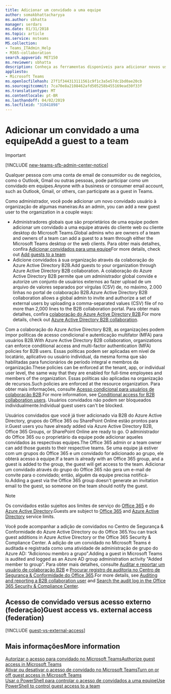 ```yaml
---
title: Adicionar um convidado a uma equipe
author: somakbhattacharyya
ms.author: sbhatta
manager: serdars
ms.date: 01/31/2018
ms.topic: article
ms.service: msteams
MS.collection:
- Teams_ITAdmin_Help
- M365-collaboration
search.appverid: MET150
ms.reviewer: sbhatta
description: Conheça as ferramentas disponíveis para adicionar novos usuários a uma organização, incluindo clientes desktop e web do Microsoft Teams e o portal de colaboração do Azure Active Directory B2B.
appliesto:
- Microsoft Teams
ms.openlocfilehash: 27f1f344313111561c9f1c3a5e57dc1bd0ae20cb
ms.sourcegitcommit: 7ca70e8a2108462afd505258b455169ead30f33f
ms.translationtype: MT
ms.contentlocale: pt-BR
ms.lasthandoff: 04/02/2019
ms.locfileid: "31041898"
---
```

<a name="add-a-guest-to-a-team"></a><span data-ttu-id="8543b-103">Adicionar um convidado a uma equipe</span><span class="sxs-lookup"><span data-stu-id="8543b-103">Add a guest to a team</span></span>
=====================
> [!IMPORTANT]
> [!INCLUDE [new-teams-sfb-admin-center-notice](includes/new-teams-sfb-admin-center-notice.md)]

<span data-ttu-id="8543b-104">Qualquer pessoa com uma conta de email de consumidor ou de negócios, como o Outlook, Gmail ou outras pessoas, pode participar como um convidado em equipes.</span><span class="sxs-lookup"><span data-stu-id="8543b-104">Anyone with a business or consumer email account, such as Outlook, Gmail, or others, can participate as a guest in Teams.</span></span>

<span data-ttu-id="8543b-105">Como administrador, você pode adicionar um novo convidado usuário à organização de algumas maneiras:</span><span class="sxs-lookup"><span data-stu-id="8543b-105">As an admin, you can add a new guest user to the organization in a couple ways:</span></span> 
- <span data-ttu-id="8543b-106">Administradores globais que são proprietários de uma equipe podem adicionar um convidado a uma equipe através do cliente web ou cliente desktop do Microsoft Teams.</span><span class="sxs-lookup"><span data-stu-id="8543b-106">Global admins who are owners of a team and owners of a team can add a guest to a team through either the Microsoft Teams desktop or the web clients.</span></span> <span data-ttu-id="8543b-107">Para obter mais detalhes, confira [Adicionar convidados para uma equipe](https://support.office.com/article/add-guests-to-a-team-fccb4fa6-f864-4508-bdde-256e7384a14f)</span><span class="sxs-lookup"><span data-stu-id="8543b-107">For more details, check out [Add guests to a team](https://support.office.com/article/add-guests-to-a-team-fccb4fa6-f864-4508-bdde-256e7384a14f)</span></span>
- <span data-ttu-id="8543b-108">Adicione convidados à sua organização através da colaboração do Azure Active Directory B2B.</span><span class="sxs-lookup"><span data-stu-id="8543b-108">Add guests to your organization through Azure Active Directory B2B collaboration.</span></span> <span data-ttu-id="8543b-109">A colaboração do Azure Active Directory B2B permite que um administrador global convide e autorize um conjunto de usuários externos ao fazer upload de um arquivo de valores separados por vírgulas (CSV) de, no máximo, 2.000 linhas no portal de colaboração B2B.</span><span class="sxs-lookup"><span data-stu-id="8543b-109">Azure Active Directory B2B collaboration allows a global admin to invite and authorize a set of external users by uploading a comma-separated values (CSV) file of no more than 2,000 lines to the B2B collaboration portal.</span></span> <span data-ttu-id="8543b-110">Para obter mais detalhes, confira [colaboração do Azure Active Directory B2B](https://go.microsoft.com/fwlink/p/?linkid=826383).</span><span class="sxs-lookup"><span data-stu-id="8543b-110">For more details, check out [Azure Active Directory B2B collaboration](https://go.microsoft.com/fwlink/p/?linkid=826383).</span></span>

<span data-ttu-id="8543b-111">Com a colaboração do Azure Active Directory B2B, as organizações podem impor políticas de acesso condicional e autenticação multifator (MFA) para usuários B2B.</span><span class="sxs-lookup"><span data-stu-id="8543b-111">With Azure Active Directory B2B collaboration, organizations can enforce conditional access and multi-factor authentication (MFA) policies for B2B users.</span></span> <span data-ttu-id="8543b-112">Essas políticas podem ser aplicadas em nível de locatário, aplicativo ou usuário individual, da mesma forma que são habilitadas para funcionários de período integral e membros da organização.</span><span class="sxs-lookup"><span data-stu-id="8543b-112">These policies can be enforced at the tenant, app, or individual user level, the same way that they are enabled for full-time employees and members of the organization.</span></span> <span data-ttu-id="8543b-113">Essas políticas são aplicadas na organização de recursos.</span><span class="sxs-lookup"><span data-stu-id="8543b-113">Such policies are enforced at the resource organization.</span></span> <span data-ttu-id="8543b-114">Para obter mais informações, consulte [Acesso condicional para usuários de colaboração B2B](https://go.microsoft.com/fwlink/?linkid=857454).</span><span class="sxs-lookup"><span data-stu-id="8543b-114">For more information, see  [Conditional access for B2B collaboration users](https://go.microsoft.com/fwlink/?linkid=857454).</span></span> <span data-ttu-id="8543b-115">Usuários convidados não podem ser bloqueados individualmente.</span><span class="sxs-lookup"><span data-stu-id="8543b-115">Individual guest users can't be blocked.</span></span>

<span data-ttu-id="8543b-116">Usuários convidados que você já tiver adicionado via B2B do Azure Active Directory, grupos do Office 365 ou SharePoint Online estão prontos para ir.</span><span class="sxs-lookup"><span data-stu-id="8543b-116">Guest users you have already added via Azure Active Directory B2B, Office 365 Groups, or SharePoint Online are ready to go.</span></span> <span data-ttu-id="8543b-117">O administrador do Office 365 ou o proprietário da equipe pode adicionar aqueles convidados às respectivas equipes.</span><span class="sxs-lookup"><span data-stu-id="8543b-117">The Office 365 admin or a team owner can add those guests to their respective teams.</span></span> <span data-ttu-id="8543b-118">Se uma equipe já estiver com um grupos do Office 365 e um convidado for adicionado ao grupo, ele obterá acesso à equipe.</span><span class="sxs-lookup"><span data-stu-id="8543b-118">If a team is already with an Office 365 group, and a guest is added to the group, the guest will get access to the team.</span></span> <span data-ttu-id="8543b-119">Adicionar um convidado através do grupo do Office 365 não gera um e-mail de convite para o convidado; então, alguém da equipe precisa notificá-lo.</span><span class="sxs-lookup"><span data-stu-id="8543b-119">Adding a guest via the Office 365 group doesn't generate an invitation email to the guest, so someone on the team should notify the guest.</span></span>

> [!NOTE]
> <span data-ttu-id="8543b-120">Os convidados estão sujeitos aos limites de serviço do [Office 365](https://go.microsoft.com/fwlink/p/?linkid=282347) e do [Azure Active Directory](https://go.microsoft.com/fwlink/p/?linkid=853019).</span><span class="sxs-lookup"><span data-stu-id="8543b-120">Guests are subject to  [Office 365](https://go.microsoft.com/fwlink/p/?linkid=282347) and [Azure Active Directory](https://go.microsoft.com/fwlink/p/?linkid=853019) service limits.</span></span>

<span data-ttu-id="8543b-121">Você pode acompanhar a adição de convidados no Centro de Segurança &amp; Conformidade do Azure Active Directory ou do Office 365.</span><span class="sxs-lookup"><span data-stu-id="8543b-121">You can track guest additions in Azure Active Directory or the Office 365 Security &amp; Compliance Center.</span></span> <span data-ttu-id="8543b-122">A adição de um convidado no Microsoft Teams é auditada e registrada como uma atividade de administração de grupo do Azure AD: “Adicionou membro a grupo”.</span><span class="sxs-lookup"><span data-stu-id="8543b-122">Adding a guest in Microsoft Teams is audited and logged as an Azure AD group administration activity "Added member to group".</span></span> <span data-ttu-id="8543b-123">Para obter mais detalhes, consulte [Auditar e reportar um usuário de colaboração B2B](https://go.microsoft.com/fwlink/p/?linkid=858884) e [Procurar registro de auditoria no Centro de Segurança &amp; Conformidade do Office 365](https://support.office.com/article/Search-the-audit-log-in-the-Office-365-Security--Compliance-Center-0d4d0f35-390b-4518-800e-0c7ec95e946c).</span><span class="sxs-lookup"><span data-stu-id="8543b-123">For more details, see  [Auditing and reporting a B2B collaboration user](https://go.microsoft.com/fwlink/p/?linkid=858884) and [Search the audit log in the Office 365 Security &amp; Compliance Center](https://support.office.com/article/Search-the-audit-log-in-the-Office-365-Security--Compliance-Center-0d4d0f35-390b-4518-800e-0c7ec95e946c).</span></span>

## <a name="guest-access-vs-external-access-federation"></a><span data-ttu-id="8543b-124">Acesso de convidado versus acesso externo (federação)</span><span class="sxs-lookup"><span data-stu-id="8543b-124">Guest access vs. external access (federation)</span></span>

[!INCLUDE [guest-vs-external-access](includes/guest-vs-external-access.md)]

## <a name="more-information"></a><span data-ttu-id="8543b-125">Mais informações</span><span class="sxs-lookup"><span data-stu-id="8543b-125">More information</span></span>

[<span data-ttu-id="8543b-126">Autorizar o acesso para convidado no Microsoft Teams</span><span class="sxs-lookup"><span data-stu-id="8543b-126">Authorize guest access in Microsoft Teams</span></span>](teams-dependencies.md)</br>
[<span data-ttu-id="8543b-127">Ativar ou desativar o acesso de convidado no Microsoft Teams</span><span class="sxs-lookup"><span data-stu-id="8543b-127">Turn on or off guest access in Microsoft Teams</span></span>](set-up-guests.md)</br>
[<span data-ttu-id="8543b-128">Usar o PowerShell para controlar o acesso de convidados a uma equipe</span><span class="sxs-lookup"><span data-stu-id="8543b-128">Use PowerShell to control guest access to a team</span></span>](guest-access-powershell.md)
